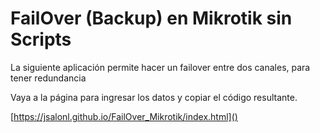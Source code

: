 # FailOver (Backup) en Mikrotik sin Scripts



La siguiente aplicación permite hacer un failover entre dos canales, para tener redundancia

Vaya a la página para ingresar los datos y copiar el código resultante.

[https://jsalonl.github.io/FailOver_Mikrotik/index.html]()

